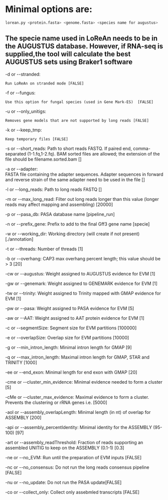 # Minimal options are:
```bash
lorean.py <protein.fasta> <genome.fasta> <species name for augustus>
```

## The specie name used in LoReAn needs to be in the AUGUSTUS database. However, if RNA-seq is supplied,the tool will calculate the best AUGUSTUS sets using Braker1 software

-d or --stranded: 
    
    Run LoReAn on stranded mode [FALSE]
    
-f or --fungus: 
    
    Use this option for fungal species (used in Gene Mark-ES)  [FALSE]
    
-u or --only_unitigs: 
    
    Removes gene models that are not supported by long reads [FALSE]
    
-k or --keep_tmp: 
    
    Keep temporary files [FALSE]
    
-s or --short_reads: 
    Path to short reads FASTQ. If paired end, comma-separated (1-1.fq,1-2.fq). BAM sorted files are allowed; the extension of the file should be filename.sorted.bam []
    
-a or --adapter:    
    FASTA file containing the adapter sequences. Adapter sequences in forward and reverse strain of the same adapter need to be used in the file []
    
-l or --long_reads: 
    Path to long reads FASTQ []
    
-m or --max_long_read: 
    Filter out long reads longer than this value (longer reads may affect mapping and assembling) [20000]
    
-p or --pasa_db: 
    PASA database name [pipeline_run]
    
-n or --prefix_gene: 
    Prefix to add to the final Gff3 gene name [specie]
    
-w or --working_dir: 
    Working directory (will create if not present) [./annotation]
    
-t or --threads: 
    Number of threads [1]
    
-b or --overhang: 
    CAP3 max overhang percent length; this value should be > 3 [20]
    
-cw or --augustus: 
    Weight assigned to AUGUSTUS evidence for EVM [1]
    
-gw or --genemark: 
    Weight assigned to GENEMARK evidence for EVM [1]
    
-tw or --trinity: 
    Weight assigned to Trinity mapped with GMAP evidence for EVM [1]
    
-pw or --pasa: 
    Weight assigned to PASA evidence for EVM [5]
    
-aw or --AAT:
    Weight assigned to AAT protein evidence for EVM [1]
    
-c or --segmentSize:
    Segment size for EVM partitions [100000]
    
-e or --overlapSize:
    Overlap size for EVM partitions [10000]
    
-g or --min_intron_length:
    Minimal intron length for GMAP [9]
    
-q or --max_intron_length:
    Maximal intron length for GMAP, STAR and TRINITY [1000]
    
-ee or --end_exon:
    Minimal length for end exon with GMAP [20]
    
-cme or --cluster_min_evidence: 
    Minimal evidence needed to form a cluster [5]
    
-cMe or --cluster_max_evidence: 
    Maximal evidence to form a cluster. Prevents the clustering or rRNA genes i.e. [5000]
    
-aol or --assembly_overlapLength: 
    Minimal length (in nt) of overlap for ASSEMBLY [200]
    
-api or --assembly_percentIdentity: 
    Minimal identity for the ASSEMBLY (95-100) [97]
    
-art or --assembly_readThreshold: 
    Fraction of reads supporting an assembled UNITIG to keep on the ASSEMBLY (0.1-1) [0.3]
    
-ne or --no_EVM: 
    Run until the preparation of EVM inputs [FALSE]
    
-nc or --no_consensus: 
    Do not run the long reads consensus pipeline [FALSE]
    
-nu or --no_update: 
    Do not run the PASA update[FALSE]
    
-co or --collect_only: 
    Collect only assebmled transcripts [FALSE]

